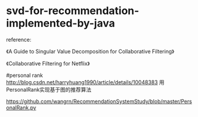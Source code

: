 # svd-for-recommendation-implemented-by-java
reference:

《A Guide to Singular Value Decomposition for Collaborative Filtering》

《Collaborative Filtering for Netflix》


#personal rank
http://blog.csdn.net/harryhuang1990/article/details/10048383
用PersonalRank实现基于图的推荐算法

https://github.com/wangrn/RecommendationSystemStudy/blob/master/PersonalRank.py

